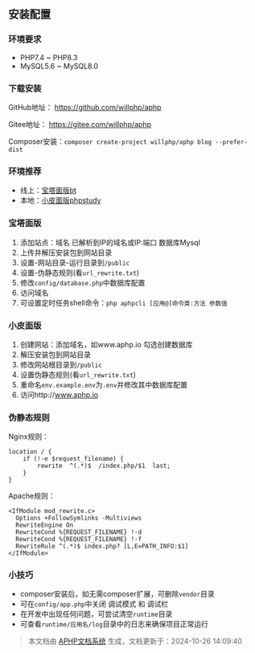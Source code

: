## 安装配置

### 环境要求

- PHP7.4 ~ PHP8.3 
- MySQL5.6 ~ MySQL8.0

### 下载安装

GitHub地址： https://github.com/willphp/aphp

Gitee地址： https://gitee.com/willphp/aphp

Composer安装：`composer create-project willphp/aphp blog --prefer-dist`

###  环境推荐

- 线上：[宝塔面版bt](https://www.bt.cn)
- 本地：[小皮面版phpstudy](https://www.xp.cn)

### 宝塔面版

1. 添加站点：域名 已解析到IP的域名或IP:端口 数据库Mysql
2. 上传并解压安装包到网站目录
3. 设置-网站目录-运行目录到`/public`
4. 设置-伪静态规则(看`url_rewrite.txt`)
5. 修改`config/database.php`中数据库配置
6. 访问域名
7. 可设置定时任务shell命令：`php aphpcli [应用@]命令类:方法 参数值`

### 小皮面版

1. 创建网站：添加域名，如www.aphp.io 勾选创建数据库
2. 解压安装包到网站目录
3. 修改网站根目录到`/public`
4. 设置伪静态规则(看`url_rewrite.txt`)
5. 重命名`env.example.env`为`.env`并修改其中数据库配置
6. 访问http://www.aphp.io

### 伪静态规则

Nginx规则：

```
location / {
	if (!-e $request_filename) {
		rewrite  ^(.*)$  /index.php/$1  last;
	}
}
```

Apache规则：

```
<IfModule mod_rewrite.c>
  Options +FollowSymlinks -Multiviews
  RewriteEngine On
  RewriteCond %{REQUEST_FILENAME} !-d
  RewriteCond %{REQUEST_FILENAME} !-f
  RewriteRule ^(.*)$ index.php? [L,E=PATH_INFO:$1]
</IfModule>
```

### 小技巧

- composer安装后，如无需composer扩展，可删除`vendor`目录
- 可在`config/app.php`中关闭 调试模式 和 调试栏 
- 在开发中出现任何问题，可尝试清空`runtime`目录
- 可查看`runtime/应用名/log`目录中的日志来确保项目正常运行


>本文档由 [APHP文档系统](https://doc.aphp.top) 生成，文档更新于：2024-10-26 14:09:40
